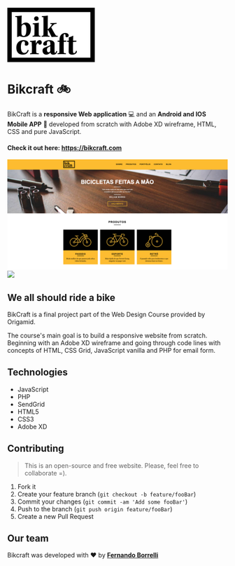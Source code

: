![](/img/bikcraft.svg)

# Bikcraft :bike:
BikCraft is a **responsive Web application** :computer: and an **Android and IOS Mobile APP** :iphone: developed from scratch with Adobe XD wireframe, HTML, CSS and pure JavaScript. 


#### Check it out here: https://bikcraft.com

![](/img/screen.png) ![](/img/screen-2.png)

## We all should ride a bike

BikCraft is a final project part of the Web Design Course provided by Origamid.

The course's main goal is to build a responsive website from scratch. Beginning with an Adobe XD wireframe and going through code lines with concepts of HTML, CSS Grid, JavaScript vanilla and PHP for email form.

## Technologies

- JavaScript
- PHP
- SendGrid
- HTML5
- CSS3
- Adobe XD

## Contributing
>This is an open-source and free website. Please, feel free to collaborate =).

1. Fork it 
2. Create your feature branch (`git checkout -b feature/fooBar`)
3. Commit your changes (`git commit -am 'Add some fooBar'`)
4. Push to the branch (`git push origin feature/fooBar`)
5. Create a new Pull Request

## Our team

Bikcraft was developed with :heart: by [**Fernando Borrelli**](https://github.com/flborrelli)




